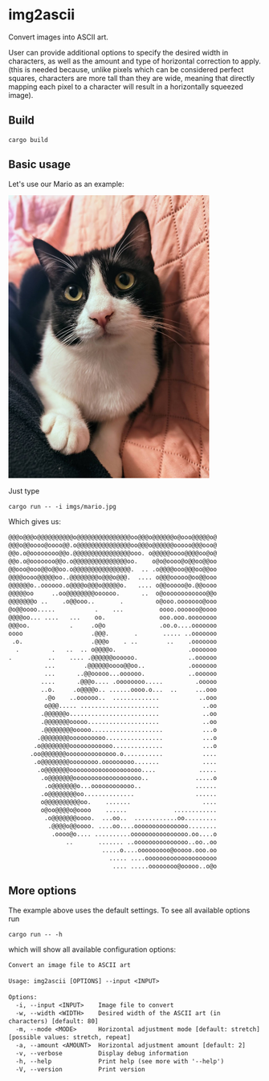 # img2ascii

Convert images into ASCII art.

User can provide additional options to specify the desired width in characters,
as well as the amount and type of horizontal correction to apply. (this is needed
because, unlike pixels which can be considered perfect squares, characters are more
tall than they are wide, meaning that directly mapping each pixel to a character will
result in a horizontally squeezed image).

## Build 

```
cargo build
```

## Basic usage 

Let's use our Mario as an example: 

<img src="imgs/mario.jpg" width="400">

Just type

```
cargo run -- -i imgs/mario.jpg 
```

Which gives us:

```
@@@o@@@o@@@@@@@@@@o@@@@@@@@@@@@@@@oo@@@o@@@@@@o@ooo@@@@@o@
@@@o@@oooo@oooo@@.o@@@@@@@@@@@@@@@oo@@@o@@@@@@ooooo@@@ooo@
@@o.o@oooooooo@@o.@@@@@@@@@@@@@@@@ooo. o@@@@@oooo@@@@oo@o@
@@o.o@ooooooo@@o.o@@@@@@@@@@@@@@@oo.    o@o@oooo@o@@oo@@oo
@@ooo@ooo@@o@@oo.o@@@@@@@@@@@@@@@@.  .. .o@@@@ooo@@@oo@@oo
@@@@oooo@@@@@oo..@@@@@@@@o@@@o@@@.  .... o@@@ooooo@oo@@ooo
@@@@@@o..oooooo.o@@@@o@@@o@@@@@o.   .... o@@ooooo@o.@@oooo
@@@@@oo     ..oo@@@@@@@@oooooo.      ..  o@oooooooooooo@@o
@@@@@@@o ..    .o@@ooo..       .         o@ooo.ooooooo@ooo
@o@@oooo.....           .    ...          oooo.oooooo@oooo
@@@@oo... ....   ...    oo.               ooo.ooo.oooooooo
@@@oo.           .     .o@o               .oo.o....ooooooo
oooo                   .@@@.       .       ..... ..ooooooo
 .o.                   .@@@o    . ..        ..    .ooooooo
  .         .   ..  .. o@@@@o.                    .ooooooo
.          ..    .... .@@@@@@oooooo.              ..oooooo
          ...        .@@@@@@oooo@@oo..            .ooooooo
          ...      ..@@ooooo...oooooo.            ..oooooo
         ....      .@@@o.... .oooooooo.....         .ooooo
         ..o.     .o@@@@o.. ......oooo.o...  ..     ...ooo
          .@o    ..oooooo..  .............           ..ooo
          o@@@..... ......................            ..oo
         .@@@@@@o.........................            ..oo
         .@@@@@@@ooooo....................            ..oo
         .@@@@@@@@ooooo....................           ...o
        .@@@@@@@@oooooooooo................           ...o
       .o@@@@@@@@oooooooooooo..............           ...o
      .oo@@@@@@@oooooooooooooo.o...........           ....
       .o@@@@@@@@oooooooo.ooooooooo.......            ....
        .o@@@@@@@oooooooooooooooooooo....            .....
         .o@@@@@@@ooooooooooooooooooo..             .....o
          .o@@@@@@@o...oooooooooooo..               ......
         .o@@@@@@@@oo..............                 ......
         o@@@@@@@@@@oo.    .......                    ....
         o@oo@@@@o@oooo    ......             ............
          .o@@@@@@@oooo.  ...oo..  ............oo.........
           .@@@@o@@oooo. ....oo....ooooooooooooooo........
            .oooo@o.... ..........oooooooooooooooo.oo....o
                ..       ....... ..ooooooooooooooo..oo..oo
                          .....o....ooooooooo@ooooo.ooo.oo
                            ..... ....oooooooooooooooooooo
                             .... .....oooooooo@ooooo..o@o
```

## More options 

The example above uses the default settings. To see all available options run 

```
cargo run -- -h
```

which will show all available configuration options: 

```
Convert an image file to ASCII art

Usage: img2ascii [OPTIONS] --input <INPUT>

Options:
  -i, --input <INPUT>    Image file to convert
  -w, --width <WIDTH>    Desired width of the ASCII art (in characters) [default: 80]
  -m, --mode <MODE>      Horizontal adjustment mode [default: stretch] [possible values: stretch, repeat]
  -a, --amount <AMOUNT>  Horizontal adjustment amount [default: 2]
  -v, --verbose          Display debug information
  -h, --help             Print help (see more with '--help')
  -V, --version          Print version
```

